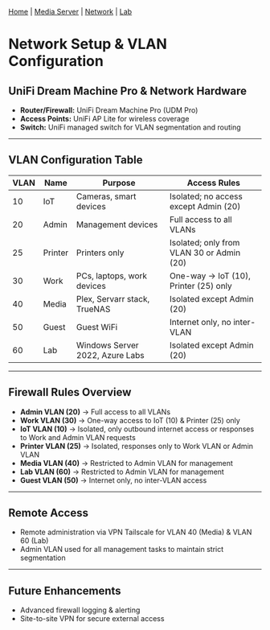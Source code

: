 [Home](index.md) | [Media Server](media-server.md) | [Network](network.md) | [Lab](lab.md)

# Network Setup & VLAN Configuration

## UniFi Dream Machine Pro & Network Hardware
- **Router/Firewall:** UniFi Dream Machine Pro (UDM Pro)
- **Access Points:** UniFi AP Lite for wireless coverage
- **Switch:** UniFi managed switch for VLAN segmentation and routing

---

## VLAN Configuration Table
| VLAN | Name     | Purpose                        | Access Rules                                  |
|------|----------|-------------------------------|----------------------------------------------|
| 10   | IoT      | Cameras, smart devices         | Isolated; no access except Admin (20)         |
| 20   | Admin    | Management devices             | Full access to all VLANs                      |
| 25   | Printer  | Printers only                  | Isolated; only from VLAN 30 or Admin (20)     |
| 30   | Work     | PCs, laptops, work devices      | One-way → IoT (10), Printer (25) only         |
| 40   | Media    | Plex, Servarr stack, TrueNAS    | Isolated except Admin (20)                    |
| 50   | Guest    | Guest WiFi                      | Internet only, no inter-VLAN                  |
| 60   | Lab      | Windows Server 2022, Azure Labs | Isolated except Admin (20)                    |

---

## Firewall Rules Overview
- **Admin VLAN (20)** → Full access to all VLANs  
- **Work VLAN (30)** → One-way access to IoT (10) & Printer (25) only  
- **IoT VLAN (10)** → Isolated, only outbound internet access or responses to Work and Admin VLAN requests  
- **Printer VLAN (25)** → Isolated, responses only to Work VLAN or Admin VLAN  
- **Media VLAN (40)** → Restricted to Admin VLAN for management  
- **Lab VLAN (60)** → Restricted to Admin VLAN for management  
- **Guest VLAN (50)** → Internet only, no inter-VLAN access  

---

## Remote Access
- Remote administration via VPN Tailscale  for VLAN 40 (Media) & VLAN 60 (Lab)  
- Admin VLAN used for all management tasks to maintain strict segmentation  

---

## Future Enhancements
- Advanced firewall logging & alerting  
- Site-to-site VPN for secure external access 
